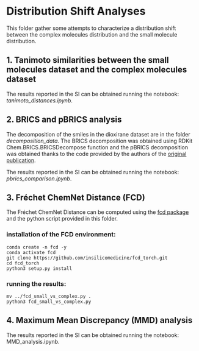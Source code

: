 # Distribution Shift Analyses

This folder gather some attempts to characterize a distribution shift between the complex molecules distribution and the small molecule distribution.

## 1. Tanimoto similarities between the small molecules dataset and the complex molecules dataset

The results reported in the SI can be obtained running the notebook: *tanimoto_distances.ipynb*.

## 2. BRICS and pBRICS analysis

The decomposition of the smiles in the dioxirane dataset are in the folder *decomposition_data*. The BRICS decomposition was obtained using RDKit Chem.BRICS.BRICSDecompose function and the pBRICS decomposition was obtained thanks to the code provided by the authors of the [original publication](https://pubs.acs.org/doi/10.1021/acs.jcim.3c00689). 

The results reported in the SI can be obtained running the notebook: *pbrics_comparison.ipynb*.

## 3. Fréchet ChemNet Distance (FCD)

The Fréchet ChemNet Distance can be computed using the [fcd package](https://github.com/insilicomedicine/fcd_torch) and the python script provided in this folder.

### installation of the FCD environment:

```
conda create -n fcd -y
conda activate fcd
git clone https://github.com/insilicomedicine/fcd_torch.git
cd fcd_torch   
python3 setup.py install
```

### running the results:

```
mv ../fcd_small_vs_complex.py .
python3 fcd_small_vs_complex.py
```

## 4. Maximum Mean Discrepancy (MMD) analysis
The results reported in the SI can be obtained running the notebook: MMD_analysis.ipynb.

